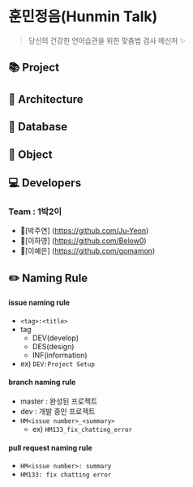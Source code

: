 # 훈민정음(Hunmin Talk)
> 당신의 건강한 언어습관을 위한 맞춤법 검사 메신저 :sparkles:

## :books: Project

## :green_book: Architecture

## :orange_book: Database

## :closed_book: Object

## :computer: Developers
### Team : 1박2이
* :rabbit:[박주연] (https://github.com/Ju-Yeon)
* :baby_chick:[이하영] (https://github.com/Below0)
* :dog:[이예은] (https://github.com/gomamon)

## :pencil2: Naming Rule
#### issue naming rule
* `<tag>:<title>`
* tag
  * DEV(develop)
  * DES(design)
  * INF(information)
* ex) `DEV:Project Setup`
#### branch naming rule
* master :  완성된 프로젝트
* dev : 개발 중인 프로젝트
* `HM<issue number>_<summary>`
  * ex) `HM133_fix_chatting_error`
#### pull request naming rule
* `HM<issue number>: summary`
* `HM133: fix chatting error`
